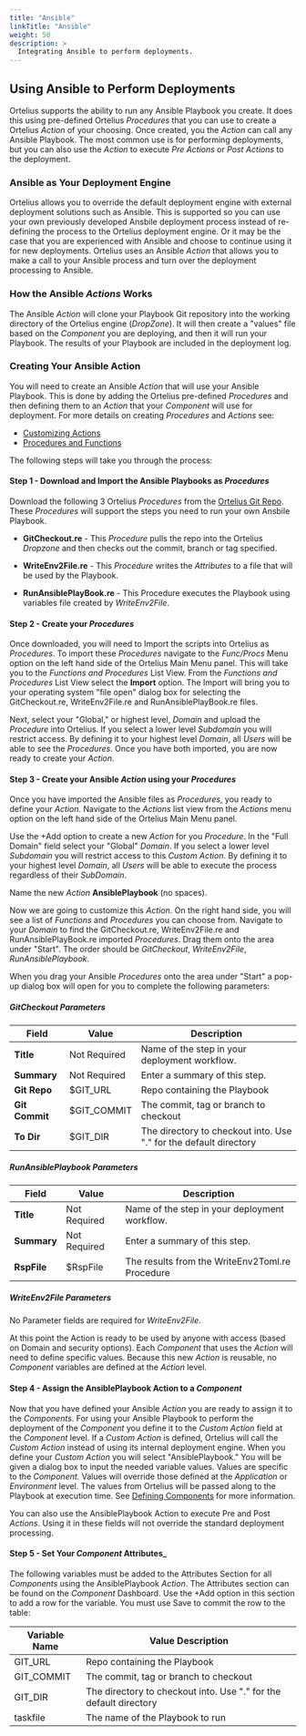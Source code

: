 ```yaml
---
title: "Ansible"
linkTitle: "Ansible"
weight: 50
description: >
  Integrating Ansible to perform deployments.
---
```


## Using Ansible to Perform Deployments

Ortelius supports the ability to run any Ansible Playbook you create.  It does this using pre-defined Ortelius _Procedures_ that you can use to create a Ortelius _Action_ of your choosing.  Once created, you the _Action_ can call any Ansible Playbook. The most common use is for performing deployments, but you can also use the _Action_ to execute _Pre Actions_ or _Post Actions_ to the deployment.

### Ansible as Your Deployment Engine

Ortelius allows you to override the default deployment engine with external deployment solutions such as Ansible. This is supported so you can use your own previously developed Ansbile deployment process instead of re-defining the process to the Ortelius deployment engine.  Or it may be the case that you are experienced with Ansible and choose to continue using it for new deployments. Ortelius uses an Ansible _Action_ that allows you to make a call to your Ansible process and turn over the deployment processing to Ansible.

### How the Ansible _Actions_ Works

The Ansible _Action_ will clone your Playbook Git repository into the working directory of the Ortelius engine (_DropZone_). It will then create a "values" file based on the _Component_ you are deploying, and then it will run your Playbook. The results of your Playbook are included in the deployment log.

### Creating Your Ansible Action

You will need to create an Ansible _Action_ that will use your Ansible Playbook. This is done by adding the Ortelius pre-defined _Procedures_ and then defining them to an _Action_ that your _Component_ will use for deployment.  For more details on creating _Procedures_ and _Actions_ see:

- [Customizing Actions](/guides/userguide/first-steps/2-define-your-actions/)
- [Procedures and Functions](/guides/userguide/customizations/2-define-your-functions-and-procedures/)

The following steps will take you through the process:

#### Step 1 - Download and Import the Ansible Playbooks as _Procedures_

Download the following 3 Ortelius _Procedures_ from the [Ortelius Git Repo](https://github.com/ortelius/ortelius/blob/master/procedures/). These _Procedures_ will support the steps you need to run your own Ansbile Playbook.

- **GitCheckout.re** - This _Procedure_ pulls the repo into the Ortelius _Dropzone_ and then checks out the commit, branch or tag specified.

- **WriteEnv2File.re** - This _Procedure_ writes the _Attributes_ to a file that will be used by the Playbook.

- **RunAnsiblePlayBook.re** - This Procedure executes the Playbook using variables file created by _WriteEnv2File_.

#### Step 2 - Create your _Procedures_

Once downloaded, you will need to Import the scripts into Ortelius as _Procedures_. To import these _Procedures_ navigate to the _Func/Procs_ Menu option on the left hand side of the Ortelius Main Menu panel. This will take you to the _Functions and Procedures_ List View. From the _Functions and Procedures_ List View select the **Import** option. The Import will bring you to your operating system "file open" dialog box for selecting the GitCheckout.re, WriteEnv2File.re and RunAnsiblePlayBook.re files.

Next, select your "Global," or highest level, _Domain_ and upload the _Procedure_ into Ortelius. If you select a lower level _Subdomain_ you will restrict access.  By defining it to your highest level _Domain_, all _Users_ will be able to see the _Procedures_. Once you have both imported, you are now ready to create your _Action_.

#### Step 3 - Create your Ansible _Action_ using your _Procedures_

Once you have imported the Ansible files as _Procedures_, you ready to define your _Action_. Navigate to the _Actions_ list view from the _Actions_ menu option on the left hand side of the Ortelius Main Menu panel.

Use the +Add option to create a new _Action_ for you _Procedure_. In the "Full Domain" field select your "Global" _Domain_. If you select a lower level _Subdomain_ you will restrict access to this _Custom Action_.  By defining it to your highest level _Domain_, all _Users_ will be able to execute the process regardless of their _SubDomain_.

Name the new _Action_ **AnsiblePlaybook** (no spaces).

Now we are going to customize this _Action_. On the right hand side, you will see a list of _Functions_ and _Procedures_ you can choose from.  Navigate to your _Domain_ to find the GitCheckout.re, WriteEnv2File.re and RunAnsiblePlayBook.re imported _Procedures_.  Drag them onto the area under "Start". The order should be _GitCheckout_, _WriteEnv2File_, _RunAnsiblePlaybook_.

When you drag your Ansible _Procedures_ onto the area under "Start" a pop-up dialog box will open for you to complete the following parameters:

##### GitCheckout Parameters

| **Field** | Value | Description |
| --- | --- | --- |
| **Title** | Not Required | Name of the step in your deployment workflow.  |
| **Summary** | Not Required | Enter a summary of this step. | |
| **Git Repo** | $GIT_URL| Repo containing the Playbook |
| **Git Commit** | $GIT_COMMIT | The commit, tag or branch to checkout |
| **To Dir** | $GIT_DIR | The directory to checkout into.  Use "." for the default directory |

##### RunAnsiblePlaybook Parameters

| **Field** | Value | Description |
| --- | --- | --- |
| **Title** | Not Required | Name of the step in your deployment workflow.  |
| **Summary** | Not Required | Enter a summary of this step. | |
| **RspFile** | $RspFile | The results from the WriteEnv2Toml.re Procedure |

##### WriteEnv2File Parameters

No Parameter fields are required for _WriteEnv2File_.

At this point the Action is ready to be used by anyone with access (based on Domain and security options). Each _Component_ that uses the _Action_ will need to define specific values. Because this new _Action_ is reusable, no _Component_ variables are defined at the _Action_ level.

#### Step 4 - Assign the AnsiblePlaybook Action to a _Component_

Now that you have defined your Ansible _Action_ you are ready to assign it to the _Components_. For using your Ansible Playbook to perform the deployment of the _Component_ you define it to the _Custom Action_ field at the _Component_ level.  If a _Custom Action_ is defined, Ortelius will call the _Custom Action_ instead of using its internal deployment engine. When you define your _Custom Action_ you will select "AnsiblePlaybook." You will be given a dialog box to input the needed variable values. Values are specific to the _Component._ Values will override those defined at the _Application_ or _Environment_ level. The values from Ortelius will be passed along to the Playbook at execution time. See [Defining Components](/guides/userguide/publishing-components/2-define-components/) for more information.

You can also use the AnsiblePlaybook Action to execute Pre and Post _Actions_. Using it in these fields will not override the standard deployment processing.

#### Step 5 - Set Your _Component_ Attributes_

The following variables must be added to the Attributes Section for all  _Components_ using the AnsiblePlaybook _Action_.  The Attributes section can be found on the _Component_ Dashboard.  Use the +Add option in this section to add a row for the variable. You must use Save to commit the row to the table:

| Variable Name | Value Description |
|--- | --- |
| GIT_URL| Repo containing the Playbook |
| GIT_COMMIT | The commit, tag or branch to checkout |
| GIT_DIR | The directory to checkout into.  Use "." for the default directory |
| taskfile | The name of the Playbook to run |
